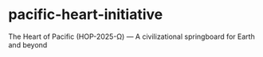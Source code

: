 # pacific-heart-initiative
The Heart of Pacific (HOP-2025-Ω) — A civilizational springboard for Earth and beyond
